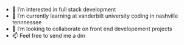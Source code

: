 - 👀 I’m interested in full stack development
- 🌱 I’m currently learning at vanderbilt university coding in nashville tennnessee 
- 💞️ I’m looking to collaborate on front end developement projects
- 📫 Feel free to send me a dm 

<!---
nathanroses/nathanroses is a ✨ special ✨ repository because its `README.md` (this file) appears on your GitHub profile.
You can click the Preview link to take a look at your changes.
--->
